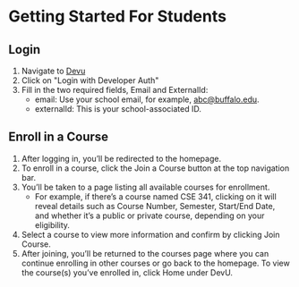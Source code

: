 # Getting Started For Students

## Login
1. Navigate to [Devu](https://devu.app/)
2. Click on "Login with Developer Auth"
3. Fill in the two required fields, Email and ExternalId:
   - email: Use your school email, for example, abc@buffalo.edu.
   - externalId: This is your school-associated ID.

## Enroll in a Course
1. After logging in, you’ll be redirected to the homepage.
2. To enroll in a course, click the Join a Course button at the top navigation bar.
3. You’ll be taken to a page listing all available courses for enrollment.
   - For example, if there’s a course named CSE 341, clicking on it will reveal details such as Course Number, Semester,          Start/End Date, and whether it’s a public or private course, depending on your eligibility.
4. Select a course to view more information and confirm by clicking Join Course.
5. After joining, you’ll be returned to the courses page where you can continue enrolling in other courses or go back to the homepage. To view the course(s) you’ve enrolled in, click Home under DevU.
